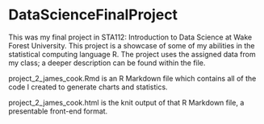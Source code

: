 # DataScienceFinalProject
This was my final project in STA112: Introduction to Data Science at Wake Forest University. This project is a showcase of some of my abilities in the statistical computing language R. The project uses the assigned data from my class; a deeper description can be found within the file.

project_2_james_cook.Rmd is an R Markdown file which contains all of the code I created to generate charts and statistics.

project_2_james_cook.html is the knit output of that R Markdown file, a presentable front-end format.
